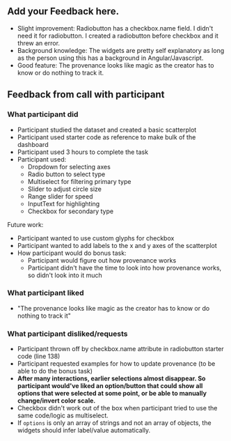## Add your Feedback here.

- Slight improvement: Radiobutton has a checkbox.name field. I didn't need it for radiobutton. I created a radiobutton before checkbox and it threw an error.
- Background knowledge: The widgets are pretty self explanatory as long as the person using this has a background in Angular/Javascript.
- Good feature: The provenance looks like magic as the creator has to know or do nothing to track it.

## Feedback from call with participant

### What participant did

- Participant studied the dataset and created a basic scatterplot
- Participant used starter code as reference to make bulk of the dashboard
- Participant used 3 hours to complete the task
- Participant used:
    - Dropdown for selecting axes
    - Radio button to select type
    - Multiselect for filtering primary type
    - Slider to adjust circle size
    - Range slider for speed
    - InputText for highlighting
    - Checkbox for secondary type

Future work:
- Participant wanted to use custom glyphs for checkbox
- Participant wanted to add labels to the x and y axes of the scatterplot
- How participant would do bonus task: 
    - Participant would figure out how provenance works
    - Participant didn't have the time to look into how provenance works, so didn't look into it much

### What participant liked
- "The provenance looks like magic as the creator has to know or do nothing to track it"

### What participant disliked/requests
- Participant thrown off by checkbox.name attribute in radiobutton starter code (line 138)
- Participant requested examples for how to update provenance (to be able to do the bonus task)
- **After many interactions, earlier selections almost disappear. So participant would've liked an option/button that could show all options that were selected at some point, or be able to manually change/invert color scale.**
- Checkbox didn't work out of the box when participant tried to use the same code/logic as multiselect.
- If `options` is only an array of strings and not an array of objects, the widgets should infer label/value automatically.